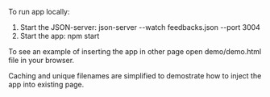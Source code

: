 To run app locally:

1. Start the JSON-server: json-server --watch feedbacks.json --port 3004
2. Start the app: npm start

To see an example of inserting the app in other page open demo/demo.html file in your browser.

Caching and unique filenames are simplified to demostrate how to inject the app into existing page.
